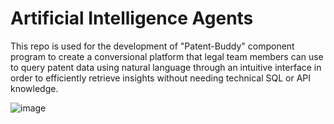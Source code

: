 # Artificial Intelligence Agents
This repo is used for the development of "Patent-Buddy" component program to create a conversional platform that legal team members can use to query patent data using natural language through an intuitive interface in order to efficiently retrieve insights without needing technical SQL or API knowledge.


![image](https://github.com/user-attachments/assets/1e6dd0f9-5cee-4f71-950d-39b907dc304c)
